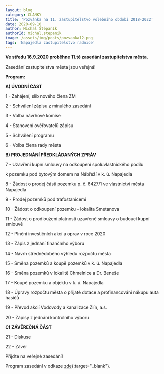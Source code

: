 ```yaml
---
layout: blog
category: CLANKY
title: 'Pozvánka na 11. zastupitelstvo volebního období 2018-2022'
date: 2020-09-10
author: Michal Štěpaník
authorId: michal.stepanik
image: /assets/img/posts/pozvanka12.png
tags: 'Napajedla zastupitelstvo radnice'
---
```


**Ve středu 16.9.2020 proběhne 11.té zasedání zastupitelstva města.** 

Zasedání zastupitelstva města jsou veřejná!




**Program:**

**A) ÚVODNÍ ČÁST**

 1 - Zahájení, slib nového člena ZM
 
 2 - Schválení zápisu z minulého zasedání
 
 3 - Volba návrhové komise
 
 4 - Stanovení ověřovatelů zápisu
 
 5 - Schválení programu
 
 6 - Volba člena rady města
 
 
**B) PROJEDNÁNÍ PŘEDKLÁDANÝCH ZPRÁV**

 7 - Uzavření kupní smlouvy na odkoupení spoluvlastnického podílu
 
 k pozemku pod bytovým domem na Nábřeží v k. ú. Napajedla
 
 8 - Žádost o prodej části pozemku p. č. 6427/1 ve vlastnictví města Napajedla
 
 9 - Prodej pozemků pod trafostanicemi
 
10 - Žádost o odkoupení pozemku - lokalita Smetanova

11 - Žádost o prodloužení platnosti uzavřené smlouvy o budoucí kupní smlouvě

12 - Plnění investičních akcí a oprav v roce 2020

13 - Zápis z jednání finančního výboru

14 - Návrh střednědobého výhledu rozpočtu města

15 - Směna pozemků a koupě pozemků v k. ú. Napajedla

16 - Směna pozemků v lokalitě Chmelnice a Dr. Beneše

17 - Koupě pozemku a objektu v k. ú. Napajedla

18 - Úpravy rozpočtu města o přijaté dotace a profinancování nákupu auta hasičů

19 - Převod akcií Vodovody a kanalizace Zlín, a.s.

20 - Zápisy z jednání kontrolního výboru

**C) ZÁVĚREČNÁ ČÁST**

21 - Diskuse

22 - Závěr


Přijďte na veřejné zasedání! 



Program zasedání v odkaze [zde](https://www.napajedla.cz/e_download.php?file=data/uredni_deska/obsah1919_11.pdf&original=ZM%20pozv.verejne%2016.09.2020.pdf){:target="_blank"}.

 


